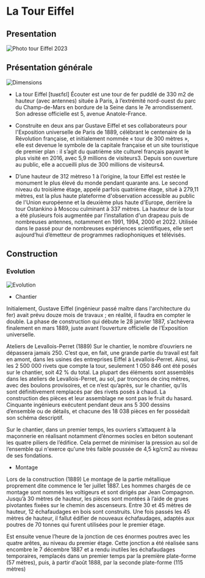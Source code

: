 # La Tour Eiffel

## Presentation
![Photo tour Eiffel 2023](https://encrypted-tbn0.gstatic.com/images?q=tbn:ANd9GcRukIzUYWSIWW0pMC_WxLLhrZr5THGkWJ1nPg&usqp=CAU)

## Présentation générale

![Dimensions](https://upload.wikimedia.org/wikipedia/commons/thumb/1/10/Dimensions_Eiffel_Tower.svg/500px-Dimensions_Eiffel_Tower.svg.png)

- La tour Eiffel [tuʁɛfɛl] Écouter est une tour de fer puddlé de 330 m2 de hauteur (avec antennes) située à Paris, à l’extrémité nord-ouest du parc du Champ-de-Mars en bordure de la Seine dans le 7e arrondissement. Son adresse officielle est 5, avenue Anatole-France.

- Construite en deux ans par Gustave Eiffel et ses collaborateurs pour l'Exposition universelle de Paris de 1889, célébrant le centenaire de la Révolution française, et initialement nommée « tour de 300 mètres », elle est devenue le symbole de la capitale française et un site touristique de premier plan : il s’agit du quatrième site culturel français payant le plus visité en 2016, avec 5,9 millions de visiteurs3. Depuis son ouverture au public, elle a accueilli plus de 300 millions de visiteurs4.

- D’une hauteur de 312 mètreso 1 à l’origine, la tour Eiffel est restée le monument le plus élevé du monde pendant quarante ans. Le second niveau du troisième étage, appelé parfois quatrième étage, situé à 279,11 mètres, est la plus haute plateforme d'observation accessible au public de l'Union européenne et la deuxième plus haute d'Europe, derrière la tour Ostankino à Moscou culminant à 337 mètres. La hauteur de la tour a été plusieurs fois augmentée par l’installation d'un drapeau puis de nombreuses antennes, notamment en 1991, 1994, 2000 et 2022. Utilisée dans le passé pour de nombreuses expériences scientifiques, elle sert aujourd’hui d’émetteur de programmes radiophoniques et télévisés.


## Construction

### Evolution

![Evolution](https://www.slate.fr/sites/default/files/piqsels.com-id-fvlot.jpg)

- Chantier
  
Initialement, Gustave Eiffel (ingénieur passé maître dans l'architecture du fer) avait prévu douze mois de travaux ; en réalité, il faudra en compter le double. La phase de construction qui débute le 28 janvier 1887, s’achèvera finalement en mars 1889, juste avant l’ouverture officielle de l’Exposition universelle.


Ateliers de Levallois-Perret (1889)
Sur le chantier, le nombre d’ouvriers ne dépassera jamais 250. C’est que, en fait, une grande partie du travail est fait en amont, dans les usines des entreprises Eiffel à Levallois-Perret. Ainsi, sur les 2 500 000 rivets que compte la tour, seulement 1 050 846 ont été posés sur le chantier, soit 42 % du total. La plupart des éléments sont assemblés dans les ateliers de Levallois-Perret, au sol, par tronçons de cinq mètres, avec des boulons provisoires, et ce n’est qu’après, sur le chantier, qu’ils sont définitivement remplacés par des rivets posés à chaud. La construction des pièces et leur assemblage ne sont pas le fruit du hasard. Cinquante ingénieurs exécutent pendant deux ans 5 300 dessins d’ensemble ou de détails, et chacune des 18 038 pièces en fer possédait son schéma descriptif.

Sur le chantier, dans un premier temps, les ouvriers s’attaquent à la maçonnerie en réalisant notamment d’énormes socles en béton soutenant les quatre piliers de l’édifice. Cela permet de minimiser la pression au sol de l’ensemble qui n'exerce qu'une très faible poussée de 4,5 kg/cm2 au niveau de ses fondations.

- Montage

Lors de la construction (1889)
Le montage de la partie métallique proprement dite commence le 1er juillet 1887. Les hommes chargés de ce montage sont nommés les voltigeurs et sont dirigés par Jean Compagnon. Jusqu’à 30 mètres de hauteur, les pièces sont montées à l’aide de grues pivotantes fixées sur le chemin des ascenseurs. Entre 30 et 45 mètres de hauteur, 12 échafaudages en bois sont construits. Une fois passés les 45 mètres de hauteur, il fallut édifier de nouveaux échafaudages, adaptés aux poutres de 70 tonnes qui furent utilisées pour le premier étage.

Est ensuite venue l’heure de la jonction de ces énormes poutres avec les quatre arêtes, au niveau du premier étage. Cette jonction a été réalisée sans encombre le 7 décembre 1887 et a rendu inutiles les échafaudages temporaires, remplacés dans un premier temps par la première plate-forme (57 mètres), puis, à partir d’août 1888, par la seconde plate-forme (115 mètres)